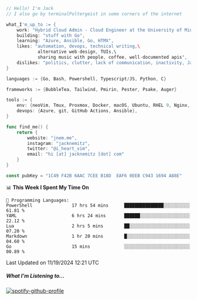 ```go
// Hello! I'm Jack
// I also go by terminalPoltergeist in some corners of the internet

what_I'm_up_to := {
    work: "Hybrid Cloud Admin - Cloud Engineer at the University of Minnesota",
    building: "stuff with Go",
    learning: "Azure, Ansible, Go, HTMX",
    likes: "automation, devops, technical writing,\
            alternative web-design, TUIs,\
            sharing music with people, coffee, well-documented apis",
    dislikes: "politics, clutter, lack of communication, inactivity, Java",
}

languages := {Go, Bash, Powershell, Typescript/JS, Python, C}

frameworks := {BubbleTea, Tailwind, Pmirin, Pester, Psake, Auger}

tools := {
    env: {neoVim, Tmux, Proxmox, Docker, macOS, Ubuntu, RHEL 9, Nginx, DigitalOcean, Cloudflare},
    devops: {Azure, git, GitHub Actions, Ansible},
}

func find_me() {
    return {
        website: "jnem.me",
        instagram: "jacknemitz",
        twitter: "@i_heart_vim",
        email: "hi [at] jacknemitz [dot] com"
    }
}

const pubKey = "1C49 F42B 6AAC 7CEE B18D  EAF6 0EEB C943 1694 A88E"
```

<!--START_SECTION:waka-->
📊 **This Week I Spent My Time On** 

```text
💬 Programming Languages: 
PowerShell               17 hrs 54 mins      ███████████████░░░░░░░░░░   61.81 % 
YAML                     6 hrs 24 mins       ██████░░░░░░░░░░░░░░░░░░░   22.12 % 
Lua                      2 hrs 5 mins        ██░░░░░░░░░░░░░░░░░░░░░░░   07.20 % 
Markdown                 1 hr 20 mins        █░░░░░░░░░░░░░░░░░░░░░░░░   04.60 % 
Go                       15 mins             ░░░░░░░░░░░░░░░░░░░░░░░░░   00.89 % 
```


 Last Updated on 11/19/2024 12:21 UTC
<!--END_SECTION:waka-->

##### What I'm Listening to...

[![spotify-github-profile](https://jnem.me/listening-item?maxAge=2592000)](https://jnem.me/listening)
